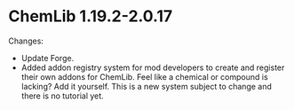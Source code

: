 # ChemLib 1.19.2-2.0.17

Changes:
- Update Forge.
- Added addon registry system for mod developers to create and register their own addons for ChemLib. Feel like a chemical or compound is lacking? Add it yourself. This is a new system subject to change and there is no tutorial yet.
